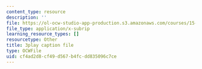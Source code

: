 ```yaml
---
content_type: resource
description: ''
file: https://ol-ocw-studio-app-production.s3.amazonaws.com/courses/15-s50-how-to-win-at-texas-holdem-poker-january-iap-2016/cf4ad2d8cf49d567b4fcdd835096c7ce_u14ymLSF8y4.srt
file_type: application/x-subrip
learning_resource_types: []
resourcetype: Other
title: 3play caption file
type: OCWFile
uid: cf4ad2d8-cf49-d567-b4fc-dd835096c7ce
---
```

